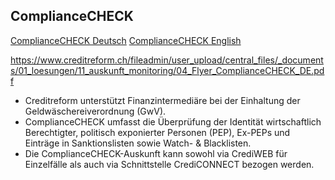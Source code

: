 ## ComplianceCHECK
[ComplianceCHECK Deutsch](https://www.creditreform.ch/loesungen/know-your-customer)
[ComplianceCHECK English](https://www.creditreform.ch/en/solutions/know-your-customer)

https://www.creditreform.ch/fileadmin/user_upload/central_files/_documents/01_loesungen/11_auskunft_monitoring/04_Flyer_ComplianceCHECK_DE.pdf
- Creditreform unterstützt Finanzintermediäre bei der Einhaltung der Geldwäschereiverordnung (GwV).
- ComplianceCHECK umfasst die Überprüfung der Identität wirtschaftlich Berechtigter, politisch exponierter Personen (PEP), Ex-PEPs und Einträge in Sanktionslisten sowie Watch- & Blacklisten.
- Die ComplianceCHECK-Auskunft kann sowohl via CrediWEB für Einzelfälle als auch via Schnittstelle CrediCONNECT bezogen werden.
